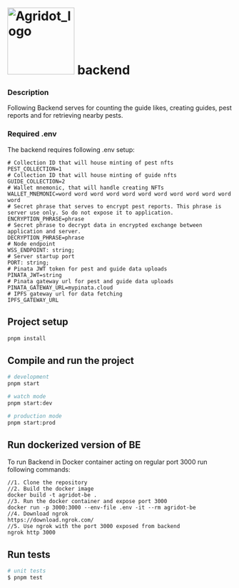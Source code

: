 # <img width="150" alt="Agridot_logo" src="https://github.com/user-attachments/assets/c906eba6-8122-4f3b-83f5-8ecb04f326ef"> backend

### Description

Following Backend serves for counting the guide likes, creating guides, pest reports and for retrieving nearby pests.

### Required .env
The backend requires following .env setup:
```
# Collection ID that will house minting of pest nfts
PEST_COLLECTION=1
# Collection ID that will house minting of guide nfts
GUIDE_COLLECTION=2
# Wallet mnemonic, that will handle creating NFTs
WALLET_MNEMONIC=word word word word word word word word word word word word
# Secret phrase that serves to encrypt pest reports. This phrase is server use only. So do not expose it to application.
ENCRYPTION_PHRASE=phrase
# Secret phrase to decrypt data in encrypted exchange between application and server.
DECRYPTION_PHRASE=phrase 
# Node endpoint
WSS_ENDPOINT: string;
# Server startup port
PORT: string;
# Pinata JWT token for pest and guide data uploads
PINATA_JWT=string
# Pinata gateway url for pest and guide data uploads
PINATA_GATEWAY_URL=mypinata.cloud
# IPFS gateway url for data fetching
IPFS_GATEWAY_URL
```

## Project setup

```bash
pnpm install
```

## Compile and run the project

```bash
# development
pnpm start

# watch mode
pnpm start:dev

# production mode
pnpm start:prod
```

## Run dockerized version of BE
To run Backend in Docker container acting on regular port 3000 run following commands:
```
//1. Clone the repository
//2. Build the docker image
docker build -t agridot-be .
//3. Run the docker container and expose port 3000
docker run -p 3000:3000 --env-file .env -it --rm agridot-be 
//4. Download ngrok
https://download.ngrok.com/
//5. Use ngrok with the port 3000 exposed from backend
ngrok http 3000
```

## Run tests

```bash
# unit tests
$ pnpm test
```